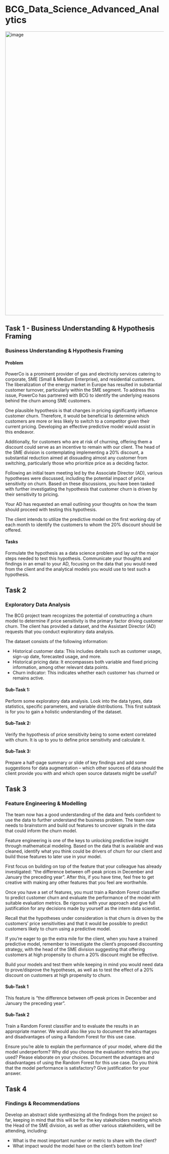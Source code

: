 # BCG_Data_Science_Advanced_Analytics

<img width="900" alt="image" src="https://github.com/DDDDNNNNNThanh/BCG_Data_Science_Advanced_Analytics/assets/110702728/8e99a8f6-c6aa-4ce6-8f9c-f12fe3f4d4c1">

## Task 1 - Business Understanding & Hypothesis Framing

### Business Understanding & Hypothesis Framing

#### Problem
PowerCo is a prominent provider of gas and electricity services catering to corporate, SME (Small & Medium Enterprise), and residential customers. The liberalization of the energy market in Europe has resulted in substantial customer turnover, particularly within the SME segment. To address this issue, PowerCo has partnered with BCG to identify the underlying reasons behind the churn among SME customers.

One plausible hypothesis is that changes in pricing significantly influence customer churn. Therefore, it would be beneficial to determine which customers are more or less likely to switch to a competitor given their current pricing. Developing an effective predictive model would assist in this endeavor.

Additionally, for customers who are at risk of churning, offering them a discount could serve as an incentive to remain with our client. The head of the SME division is contemplating implementing a 20% discount, a substantial reduction aimed at dissuading almost any customer from switching, particularly those who prioritize price as a deciding factor.

Following an initial team meeting led by the Associate Director (AD), various hypotheses were discussed, including the potential impact of price sensitivity on churn. Based on these discussions, you have been tasked with further investigating the hypothesis that customer churn is driven by their sensitivity to pricing.

Your AD has requested an email outlining your thoughts on how the team should proceed with testing this hypothesis.

The client intends to utilize the predictive model on the first working day of each month to identify the customers to whom the 20% discount should be offered.

#### Tasks
Formulate the hypothesis as a data science problem and lay out the major steps needed to test this hypothesis. Communicate your thoughts and findings in an email to your AD, focusing on the data that you would need from the client and the analytical models you would use to test such a hypothesis.

## Task 2 

### Exploratory Data Analysis
The BCG project team recognizes the potential of constructing a churn model to determine if price sensitivity is the primary factor driving customer churn. The client has provided a dataset, and the Assistant Director (AD) requests that you conduct exploratory data analysis.

The dataset consists of the following information:
* Historical customer data: This includes details such as customer usage, sign-up date, forecasted usage, and more.
* Historical pricing data: It encompasses both variable and fixed pricing information, among other relevant data points.
* Churn indicator: This indicates whether each customer has churned or remains active.
  
#### Sub-Task 1:

Perform some exploratory data analysis. Look into the data types, data statistics, specific parameters, and variable distributions. This first subtask is for you to gain a holistic understanding of the dataset.

#### Sub-Task 2:

Verify the hypothesis of price sensitivity being to some extent correlated with churn. It is up to you to define price sensitivity and calculate it.

#### Sub-Task 3:

Prepare a half-page summary or slide of key findings and add some suggestions for data augmentation – which other sources of data should the client provide you with and which open source datasets might be useful?

## Task 3 

### Feature Engineering & Modelling

The team now has a good understanding of the data and feels confident to use the data to further understand the business problem. The team now needs to brainstorm and build out features to uncover signals in the data that could inform the churn model.

Feature engineering is one of the keys to unlocking predictive insight through mathematical modeling. Based on the data that is available and was cleaned, identify what you think could be drivers of churn for our client and build those features to later use in your model.

First focus on building on top of the feature that your colleague has already investigated: “the difference between off-peak prices in December and January the preceding year”. After this, if you have time, feel free to get creative with making any other features that you feel are worthwhile.

Once you have a set of features, you must train a Random Forest classifier to predict customer churn and evaluate the performance of the model with suitable evaluation metrics. Be rigorous with your approach and give full justification for any decisions made by yourself as the intern data scientist.

Recall that the hypotheses under consideration is that churn is driven by the customers’ price sensitivities and that it would be possible to predict customers likely to churn using a predictive model.

If you’re eager to go the extra mile for the client, when you have a trained predictive model, remember to investigate the client’s proposed discounting strategy, with the head of the SME division suggesting that offering customers at high propensity to churn a 20% discount might be effective.

Build your models and test them while keeping in mind you would need data to prove/disprove the hypotheses, as well as to test the effect of a 20% discount on customers at high propensity to churn.

#### Sub-Task 1

This feature is “the difference between off-peak prices in December and January the preceding year”.

#### Sub-Task 2

Train a Random Forest classifier and to evaluate the results in an appropriate manner. We would also like you to document the advantages and disadvantages of using a Random Forest for this use case.

Ensure you’re able to explain the performance of your model, where did the model underperform? Why did you choose the evaluation metrics that you used? Please elaborate on your choices. Document the advantages and disadvantages of using the Random Forest for this use case. Do you think that the model performance is satisfactory? Give justification for your answer.

## Task 4 

### Findings & Recommendations

Develop an abstract slide synthesizing all the findings from the project so far, keeping in mind that this will be for the key stakeholders meeting which the Head of the SME division, as well as other various stakeholders, will be attending, including:

* What is the most important number or metric to share with the client?
* What impact would the model have on the client’s bottom line?


